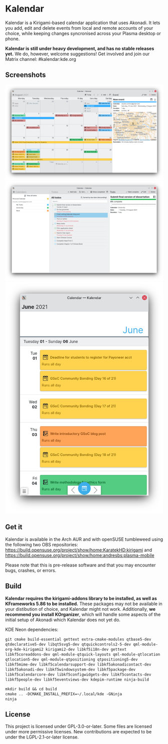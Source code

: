 # Kalendar

Kalendar is a Kirigami-based calendar application that uses Akonadi. It lets you add, edit and delete events from local and remote accounts of your choice, while keeping changes syncronised across your Plasma desktop or phone.

**Kalendar is still under heavy development, and has no stable releases yet.** We do, however, welcome suggestions! Get involved and join our Matrix channel: #kalendar:kde.org

## Screenshots

![Screenshot of Kalendar's month view](sceenshot1.png)
![Screenshot of Kalendar's todo view](screenshot2.png)
![Screenshot of Kalendar's schedule view on mobile](screenshot3.png)

## Get it

Kalendar is available in the Arch AUR and with openSUSE tumbleweed using
the following two OBS repositories: https://build.opensuse.org/project/show/home:KaratekHD:kirigami
and https://build.opensuse.org/project/show/home:andresbs:plasma-mobile

Please note that this is pre-release software and that you may encounter bugs, crashes, or errors.

## Build

**Kalendar requires the kirigami-addons library to be installed, as well as KFrameworks 5.86 to be installed.** These packages may not be available in your distibution of choice, and Kalendar might not work. Additionally, **we recommend you install KOrganizer**, which will handle some aspects of the initial setup of Akonadi which Kalendar does not yet do.

KDE Neon dependencies:
```
git cmake build-essential gettext extra-cmake-modules qtbase5-dev qtdeclarative5-dev libqt5svg5-dev qtquickcontrols2-5-dev qml-module-org-kde-kirigami2 kirigami2-dev libkf5i18n-dev gettext libkf5coreaddons-dev qml-module-qtquick-layouts qml-module-qtlocation qtlocation5-dev qml-module-qtpositioning qtpositioning5-dev libkf5mime-dev libkf5calendarsupport-dev libkf5akonadicontact-dev libkf5akonadi-dev libkf5windowsystem-dev libkf5package-dev libkf5calendarcore-dev libkf5configwidgets-dev libkf5contacts-dev libkf5people-dev libkf5eventviews-dev kdepim-runtime ninja-build
```

```
mkdir build && cd build
cmake .. -DCMAKE_INSTALL_PREFIX=~/.local/kde -GNinja
ninja
```

## License

This project is licensed under GPL-3.0-or-later. Some files are licensed under
more permissive licenses. New contributions are expected to be under the
LGPL-2.1-or-later license.
